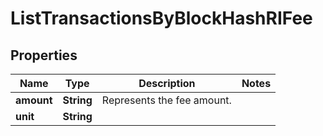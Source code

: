 

# ListTransactionsByBlockHashRIFee


## Properties

Name | Type | Description | Notes
------------ | ------------- | ------------- | -------------
**amount** | **String** | Represents the fee amount. | 
**unit** | **String** |  | 



